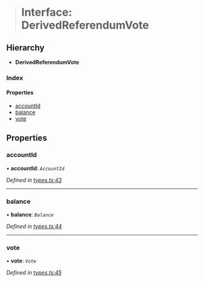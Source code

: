 > # Interface: DerivedReferendumVote

## Hierarchy

* **DerivedReferendumVote**

### Index

#### Properties

* [accountId](_types_.derivedreferendumvote.md#accountid)
* [balance](_types_.derivedreferendumvote.md#balance)
* [vote](_types_.derivedreferendumvote.md#vote)

## Properties

###  accountId

• **accountId**: *`AccountId`*

*Defined in [types.ts:43](https://github.com/polkadot-js/api/blob/71c5920/packages/api-derive/src/types.ts#L43)*

___

###  balance

• **balance**: *`Balance`*

*Defined in [types.ts:44](https://github.com/polkadot-js/api/blob/71c5920/packages/api-derive/src/types.ts#L44)*

___

###  vote

• **vote**: *`Vote`*

*Defined in [types.ts:45](https://github.com/polkadot-js/api/blob/71c5920/packages/api-derive/src/types.ts#L45)*